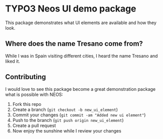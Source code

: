 # TYPO3 Neos UI demo package

This package demonstrates what UI elements are available and how they look.

## Where does the name Tresano come from?

While I was in Spain visiting different cities, I heard the name Tresano and liked it.

## Contributing

I would love to see this package become a great demonstration package what is possible with NEOS:

1. Fork this repo
2. Create a branch (`git checkout -b new_ui_element`)
3. Commit your changes (`git commit -am "Added new ui element"`)
4. Push to the branch (`git push origin new_ui_element`)
5. Create a pull request
6. Now enjoy the sunshine while I review your changes
